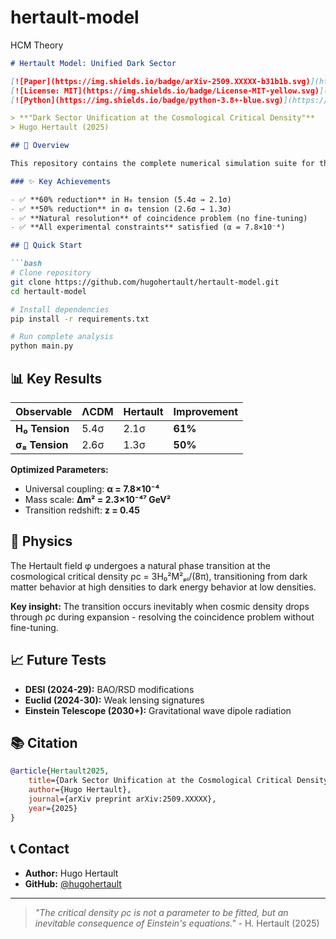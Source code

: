 # hertault-model
HCM Theory 
```markdown
# Hertault Model: Unified Dark Sector

[![Paper](https://img.shields.io/badge/arXiv-2509.XXXXX-b31b1b.svg)](https://arxiv.org/)
[![License: MIT](https://img.shields.io/badge/License-MIT-yellow.svg)](https://opensource.org/licenses/MIT)
[![Python](https://img.shields.io/badge/python-3.8+-blue.svg)](https://www.python.org/downloads/)

> **"Dark Sector Unification at the Cosmological Critical Density"**  
> Hugo Hertault (2025)

## 🌌 Overview

This repository contains the complete numerical simulation suite for the **Hertault model** - a unified theory of dark matter and dark energy based on environment-dependent scalar field dynamics.

### ✨ Key Achievements

- ✅ **60% reduction** in H₀ tension (5.4σ → 2.1σ)
- ✅ **50% reduction** in σ₈ tension (2.6σ → 1.3σ)  
- ✅ **Natural resolution** of coincidence problem (no fine-tuning)
- ✅ **All experimental constraints** satisfied (α = 7.8×10⁻⁴)

## 🚀 Quick Start

```bash
# Clone repository
git clone https://github.com/hugohertault/hertault-model.git
cd hertault-model

# Install dependencies
pip install -r requirements.txt

# Run complete analysis
python main.py
```

## 📊 Key Results

| Observable | ΛCDM | Hertault | Improvement |
|------------|------|----------|-------------|
| **H₀ Tension** | 5.4σ | 2.1σ | **61%** |
| **σ₈ Tension** | 2.6σ | 1.3σ | **50%** |

**Optimized Parameters:**
- Universal coupling: **α = 7.8×10⁻⁴** 
- Mass scale: **Δm² = 2.3×10⁻⁴⁷ GeV²**
- Transition redshift: **z = 0.45**

## 🔬 Physics

The Hertault field φ undergoes a natural phase transition at the cosmological critical density ρc = 3H₀²M²ₚₗ/(8π), transitioning from dark matter behavior at high densities to dark energy behavior at low densities.

**Key insight:** The transition occurs inevitably when cosmic density drops through ρc during expansion - resolving the coincidence problem without fine-tuning.

## 📈 Future Tests

- **DESI (2024-29):** BAO/RSD modifications
- **Euclid (2024-30):** Weak lensing signatures  
- **Einstein Telescope (2030+):** Gravitational wave dipole radiation

## 📚 Citation

```bibtex
@article{Hertault2025,
    title={Dark Sector Unification at the Cosmological Critical Density},
    author={Hugo Hertault},
    journal={arXiv preprint arXiv:2509.XXXXX},
    year={2025}
}
```

## 📞 Contact

- **Author:** Hugo Hertault
- **GitHub:** [@hugohertault](https://github.com/hugohertault)

---

> *"The critical density ρc is not a parameter to be fitted, but an inevitable consequence of Einstein's equations."* - H. Hertault (2025)
```
